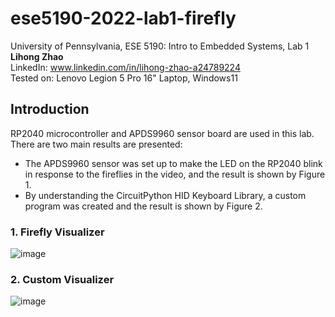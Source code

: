 # ese5190-2022-lab1-firefly
  University of Pennsylvania, ESE 5190: Intro to Embedded Systems, Lab 1  
  **Lihong Zhao**  
  LinkedIn: www.linkedin.com/in/lihong-zhao-a24789224  
  Tested on: Lenovo Legion 5 Pro 16" Laptop, Windows11  
## Introduction
RP2040 microcontroller and APDS9960 sensor board are used in this lab. There are two main results are presented:    
* The APDS9960 sensor was set up to make the LED on the RP2040 blink in response to the fireflies in the video, and the result is shown by Figure 1.  
* By understanding the CircuitPython HID Keyboard Library, a custom program was created and the result is shown by Figure 2.  
### 1. Firefly Visualizer
![image](https://github.com/lihzhao14/ese5190-2022-lab1-firefly/blob/main/Image/3.2.gif)
### 2. Custom Visualizer
![image](https://github.com/lihzhao14/ese5190-2022-lab1-firefly/blob/main/Image/4.4.gif)

